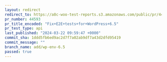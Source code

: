 ```yaml
---
layout: redirect
redirect_to: https://a8c-woo-test-reports.s3.amazonaws.com/public/pr/44593/api/index.html
pr_number: 44593
pr_title_encoded: "Fix+E2E+tests+for+WordPress+6.5"
pr_test_type: api
last_published: "2024-03-22 09:59:47 +0000"
commit_sha: 1ddd5fb6ed9ac2d7f7a02ab9df7a43d2dfd95419
commit_message: ""
branch_name: add/wp-env-6.5
passed: true
---
```

